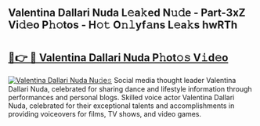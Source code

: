 ## Valentina Dallari Nuda L𝚎a𝚔ed N𝚞𝚍e - Part-3xZ Vi𝚍𝚎o P𝚑𝚘tos - H𝚘𝚝 O𝚗𝚕yf𝚊ns L𝚎a𝚔s hwRTh

# <h2><a href="http://kfc9rk9.oniu.top/?m=Valentina+Dallari+Nuda">🔗👉 🔴 Valentina Dallari Nuda P𝚑ot𝚘𝚜 V𝚒d𝚎o</a></h2>

[![Valentina Dallari Nuda Nu𝚍e𝚜](https://i.imgur.com/0qMVB7G.gif)](http://kfc9rk9.oniu.top/?m=Valentina+Dallari+Nuda)
Social media thought leader Valentina Dallari Nuda, celebrated for sharing dance and lifestyle information through performances and personal blogs. Skilled voice actor Valentina Dallari Nuda, celebrated for their exceptional talents and accomplishments in providing voiceovers for films, TV shows, and video games.  
